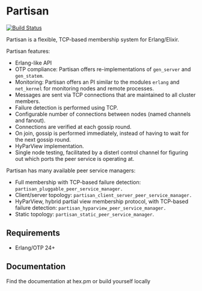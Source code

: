 # Partisan

[![Build Status](https://travis-ci.org/lasp-lang/partisan.svg?branch=master)](https://travis-ci.org/lasp-lang/partisan)

Partisan is a flexible, TCP-based membership system for Erlang/Elixir.

Partisan features:
* Erlang-like API
* OTP compliance: Partisan offers re-implementations of `gen_server` and `gen_statem`.
* Monitoring: Partisan offers an PI similar to the modules `erlang` and `net_kernel` for monitoring nodes and remote processes.
* Messages are sent via TCP connections that are maintained to all cluster members.
* Failure detection is performed using TCP.
* Configurable number of connections between nodes (named channels and fanout).
* Connections are verified at each gossip round.
* On join, gossip is performed immediately, instead of having to wait for the next gossip round.
* HyParView implementation.
* Single node testing, facilitated by a disterl control channel for figuring out which ports the peer service is operating at.

Partisan has many available peer service managers:

* Full membership with TCP-based failure detection: `partisan_pluggable_peer_service_manager.`
* Client/server topology: `partisan_client_server_peer_service_manager.`
* HyParView, hybrid partial view membership protocol, with TCP-based failure detection: `partisan_hyparview_peer_service_manager.`
* Static topology: `partisan_static_peer_service_manager`.

## Requirements

* Erlang/OTP 24+


## Documentation
Find the documentation at hex.pm or build yourself locally


